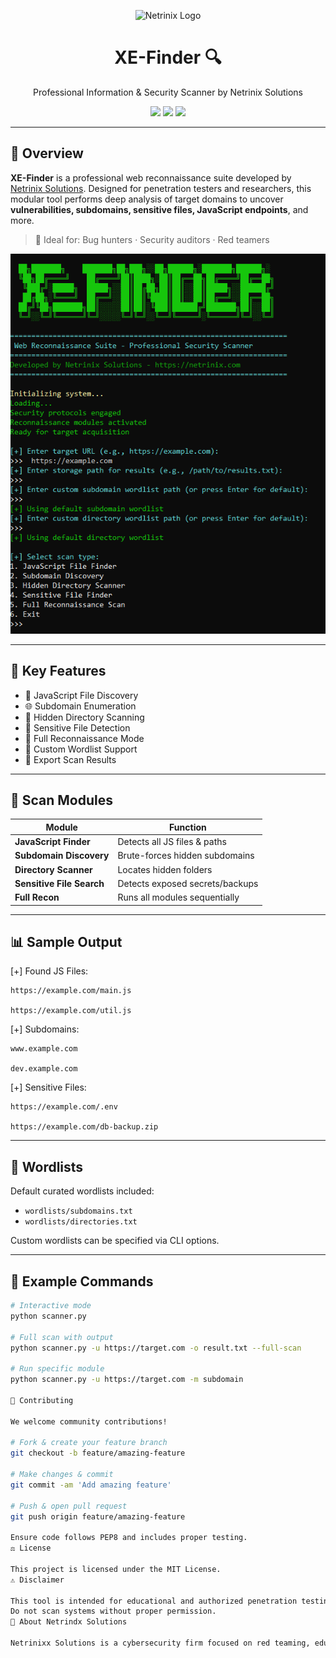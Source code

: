 <p align="center">
  <img src="https://netrinix.com/wp-content/uploads/2024/05/netrinix-logo.png" width="180" alt="Netrinix Logo"/>
</p>

<h1 align="center">XE-Finder 🔍</h1>
<p align="center">Professional Information & Security Scanner by Netrinix Solutions</p>

<p align="center">
  <img src="https://img.shields.io/badge/Developed%20by-Netrinix%20Solutions-blue?style=for-the-badge"/>
  <img src="https://img.shields.io/badge/Python-3.8%2B-blue?style=for-the-badge&logo=python"/>
  <img src="https://img.shields.io/badge/License-MIT-green?style=for-the-badge"/>
</p>

---

## 🧠 Overview

**XE-Finder** is a professional web reconnaissance suite developed by [Netrinix Solutions](https://netrinix.com). Designed for penetration testers and researchers, this modular tool performs deep analysis of target domains to uncover **vulnerabilities, subdomains, sensitive files, JavaScript endpoints**, and more.

> 📌 Ideal for: Bug hunters · Security auditors · Red teamers

![screenshot](XEfinder.PNG)

---

## 🚀 Key Features

- 🔎 JavaScript File Discovery  
- 🌐 Subdomain Enumeration  
- 📁 Hidden Directory Scanning  
- 🧾 Sensitive File Detection  
- 🧠 Full Reconnaissance Mode  
- 📄 Custom Wordlist Support  
- 💾 Export Scan Results  

---

## 📂 Scan Modules

| Module | Function |
|--------|----------|
| **JavaScript Finder** | Detects all JS files & paths |
| **Subdomain Discovery** | Brute-forces hidden subdomains |
| **Directory Scanner** | Locates hidden folders |
| **Sensitive File Search** | Detects exposed secrets/backups |
| **Full Recon** | Runs all modules sequentially |

---

## 📊 Sample Output

[+] Found JS Files:

    https://example.com/main.js

    https://example.com/util.js

[+] Subdomains:

    www.example.com

    dev.example.com

[+] Sensitive Files:

    https://example.com/.env

    https://example.com/db-backup.zip


---

## 📁 Wordlists

Default curated wordlists included:

- `wordlists/subdomains.txt`  
- `wordlists/directories.txt`  

Custom wordlists can be specified via CLI options.

---

## 💬 Example Commands

```bash
# Interactive mode
python scanner.py

# Full scan with output
python scanner.py -u https://target.com -o result.txt --full-scan

# Run specific module
python scanner.py -u https://target.com -m subdomain

🤝 Contributing

We welcome community contributions!

# Fork & create your feature branch
git checkout -b feature/amazing-feature

# Make changes & commit
git commit -am 'Add amazing feature'

# Push & open pull request
git push origin feature/amazing-feature

Ensure code follows PEP8 and includes proper testing.
⚖️ License

This project is licensed under the MIT License.
⚠️ Disclaimer

This tool is intended for educational and authorized penetration testing only.
Do not scan systems without proper permission.
🧠 About Netrindx Solutions

Netrinixx Solutions is a cybersecurity firm focused on red teaming, education, and infosec innovation. Our team builds high-impact tools for ethical hackers & enterprises.

